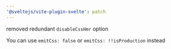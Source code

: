 ```yaml
---
'@sveltejs/vite-plugin-svelte': patch
---
```


removed redundant `disableCssHmr` option

You can use `emitCss: false` or `emitCss: !!isProduction` instead
